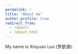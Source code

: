 ```yaml
---
permalink: /
title: "About me"
author_profile: true
redirect_from: 
  - /about/
  - /about.html
---
```


My name is Xinyuan Luo (罗歆源). 
